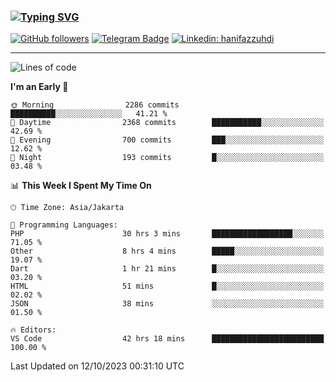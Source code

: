 ### [![Typing SVG](https://readme-typing-svg.herokuapp.com?font=lato&size=22&lines=Hi+There+👋)](https://git.io/typing-svg) 

[![GitHub followers](https://img.shields.io/github/followers/hanifazzuhdi?label=Follow&style=social)](https://github.com/hanifazzuhdi/?tab=follow) 
[![Telegram Badge](https://img.shields.io/badge/-hanif0198-blue?style=social&logo=telegram&link=https://www.t.me/hanif0198/)](https://www.t.me/hanif0198/) 
[![Linkedin: hanifazzuhdi](https://img.shields.io/badge/-hanifazzuhdi-blue?style=flat-square&logo=Linkedin&logoColor=white&link=https://www.linkedin.com/in/hanif-az-zuhdi-69688019b/)](https://www.linkedin.com/in/hanif-az-zuhdi-69688019b/) 

<hr/>

<!--START_SECTION:waka-->
![Lines of code](https://img.shields.io/badge/From%20Hello%20World%20I%27ve%20Written-33.9%20million%20lines%20of%20code-blue)

**I'm an Early 🐤** 

```text
🌞 Morning                2286 commits        ██████████░░░░░░░░░░░░░░░   41.21 % 
🌆 Daytime                2368 commits        ███████████░░░░░░░░░░░░░░   42.69 % 
🌃 Evening                700 commits         ███░░░░░░░░░░░░░░░░░░░░░░   12.62 % 
🌙 Night                  193 commits         █░░░░░░░░░░░░░░░░░░░░░░░░   03.48 % 
```


📊 **This Week I Spent My Time On** 

```text
🕑︎ Time Zone: Asia/Jakarta

💬 Programming Languages: 
PHP                      30 hrs 3 mins       ██████████████████░░░░░░░   71.05 % 
Other                    8 hrs 4 mins        █████░░░░░░░░░░░░░░░░░░░░   19.07 % 
Dart                     1 hr 21 mins        █░░░░░░░░░░░░░░░░░░░░░░░░   03.20 % 
HTML                     51 mins             █░░░░░░░░░░░░░░░░░░░░░░░░   02.02 % 
JSON                     38 mins             ░░░░░░░░░░░░░░░░░░░░░░░░░   01.50 % 

🔥 Editors: 
VS Code                  42 hrs 18 mins      █████████████████████████   100.00 % 
```


 Last Updated on 12/10/2023 00:31:10 UTC
<!--END_SECTION:waka-->
